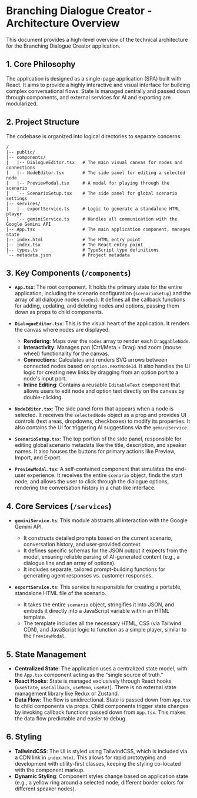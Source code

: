# Branching Dialogue Creator - Architecture Overview

This document provides a high-level overview of the technical architecture for the Branching Dialogue Creator application.

## 1. Core Philosophy

The application is designed as a single-page application (SPA) built with React. It aims to provide a highly interactive and visual interface for building complex conversational flows. State is managed centrally and passed down through components, and external services for AI and exporting are modularized.

## 2. Project Structure

The codebase is organized into logical directories to separate concerns:

```
/
|-- public/
|-- components/
|   |-- DialogueEditor.tsx   # The main visual canvas for nodes and connections
|   |-- NodeEditor.tsx       # The side panel for editing a selected node
|   |-- PreviewModal.tsx     # A modal for playing through the scenario
|   `-- ScenarioSetup.tsx    # The side panel for global scenario settings
|-- services/
|   |-- exportService.ts     # Logic to generate a standalone HTML player
|   `-- geminiService.ts     # Handles all communication with the Google Gemini API
|-- App.tsx                  # The main application component, manages state
|-- index.html               # The HTML entry point
|-- index.tsx                # The React entry point
|-- types.ts                 # TypeScript type definitions
`-- metadata.json            # Project metadata
```

## 3. Key Components (`/components`)

-   **`App.tsx`**: The root component. It holds the primary state for the entire application, including the scenario configuration (`scenarioSetup`) and the array of all dialogue nodes (`nodes`). It defines all the callback functions for adding, updating, and deleting nodes and options, passing them down as props to child components.

-   **`DialogueEditor.tsx`**: This is the visual heart of the application. It renders the canvas where nodes are displayed.
    -   **Rendering**: Maps over the `nodes` array to render each `DraggableNode`.
    -   **Interactivity**: Manages pan (Ctrl/Meta + Drag) and zoom (mouse wheel) functionality for the canvas.
    -   **Connections**: Calculates and renders SVG arrows between connected nodes based on `option.nextNodeId`. It also handles the UI logic for creating new links by dragging from an option port to a node's input port.
    -   **Inline Editing**: Contains a reusable `EditableText` component that allows users to edit node and option text directly on the canvas by double-clicking.

-   **`NodeEditor.tsx`**: The side panel form that appears when a node is selected. It receives the `selectedNode` object as a prop and provides UI controls (text areas, dropdowns, checkboxes) to modify its properties. It also contains the UI for triggering AI suggestions via the `geminiService`.

-   **`ScenarioSetup.tsx`**: The top portion of the side panel, responsible for editing global scenario metadata like the title, description, and speaker names. It also houses the buttons for primary actions like Preview, Import, and Export.

-   **`PreviewModal.tsx`**: A self-contained component that simulates the end-user experience. It receives the entire `scenario` object, finds the start node, and allows the user to click through the dialogue options, rendering the conversation history in a chat-like interface.

## 4. Core Services (`/services`)

-   **`geminiService.ts`**: This module abstracts all interaction with the Google Gemini API.
    -   It constructs detailed prompts based on the current scenario, conversation history, and user-provided context.
    -   It defines specific schemas for the JSON output it expects from the model, ensuring reliable parsing of AI-generated content (e.g., a dialogue line and an array of options).
    -   It includes separate, tailored prompt-building functions for generating agent responses vs. customer responses.

-   **`exportService.ts`**: This service is responsible for creating a portable, standalone HTML file of the scenario.
    -   It takes the entire `scenario` object, stringifies it into JSON, and embeds it directly into a JavaScript variable within an HTML template.
    -   The template includes all the necessary HTML, CSS (via Tailwind CDN), and JavaScript logic to function as a simple player, similar to the `PreviewModal`.

## 5. State Management

-   **Centralized State**: The application uses a centralized state model, with the `App.tsx` component acting as the "single source of truth."
-   **React Hooks**: State is managed exclusively through React hooks (`useState`, `useCallback`, `useMemo`, `useRef`). There is no external state management library like Redux or Zustand.
-   **Data Flow**: The flow is unidirectional. State is passed down from `App.tsx` to child components via props. Child components trigger state changes by invoking callback functions passed down from `App.tsx`. This makes the data flow predictable and easier to debug.

## 6. Styling

-   **TailwindCSS**: The UI is styled using TailwindCSS, which is included via a CDN link in `index.html`. This allows for rapid prototyping and development with utility-first classes, keeping the styling co-located with the component markup.
-   **Dynamic Styling**: Component styles change based on application state (e.g., a yellow ring around a selected node, different border colors for different speaker nodes).
